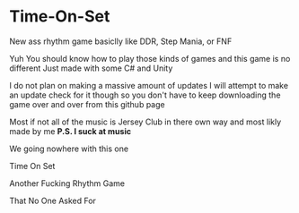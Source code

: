 # Time-On-Set
New ass rhythm game basiclly like DDR, Step Mania, or FNF


Yuh
You should know how to play those kinds of games and this game is no different
Just made with some C# and Unity

I do not plan on making a massive amount of updates
I will attempt to make an update check for it though so you don't have to keep downloading the game over and over from this github page


Most if not all of the music is Jersey Club in there own way and most likly made by me
**P.S. I suck at music**

We going nowhere with this one

Time On Set

Another Fucking Rhythm Game

That No One Asked For
